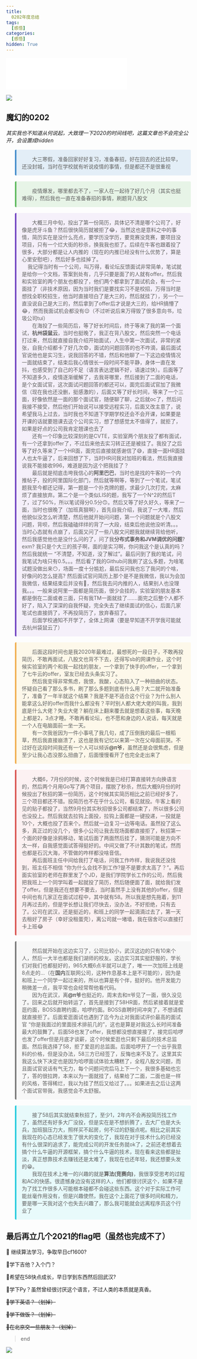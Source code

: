 ```yaml
---
title:
  0202年度总结
tags:
  [感悟]
categories:
  [感悟]
hidden: True
---
```


<iframe frameborder="no" border="0" marginwidth="0" marginheight="0" width=330 height=86 src="//music.163.com/outchain/player?type=2&id=446581681&auto=1&height=66"></iframe>

![](https://i.loli.net/2020/12/31/36NxJr7GEihtRbf.jpg)

## 魔幻的0202

_其实我也不知道从何说起，大致理一下2020的时间线吧，这篇文章也不会完全公开，会设置成hidden_

<div>
    <blockquote style="display: block; margin-block-start: 1rem; margin-block-end: 1rem; border: 1px initial #eee; padding: 15px; border-radius:3px; border-left: 4px solid #428bca; background:#e3eef7!important;" >
        &emsp;&emsp;大三寒假，准备回家好好复习，准备春招，好在回去的还比较早，还没封城，当时在学校就有听说疫情的事情，但是都还不是很重视
    </blockquote>
</div>

<div>
    <blockquote style="display: block; margin-block-start: 1rem; margin-block-end: 1rem; border: 1px initial #eee; padding: 15px; border-radius:3px; border-left: 4px solid #5cb85c!important; background:#e7f4e7!important" >
        &emsp;&emsp;疫情爆发，哪里都去不了，一家人在一起待了好几个月（其实也挺难得），然后我也一直在准备春招的事情，刷题背八股文
    </blockquote>
</div>

<div>
    <blockquote style="display: block; margin-block-start: 1rem; margin-block-end: 1rem; border: 1px initial #eee; padding: 15px; border-radius:3px; border-left: 4px solid #6f42c1; background:#f5f0fa" >
        &emsp;&emsp;大概三月中旬，投出了第一份简历，具体记不清是哪个公司了，好像是虎牙斗鱼？然后很快简历就被拒了😂，当然这也是意料之中的事情，简历实在是没什么亮点，要学历没学历，要竞赛没竞赛，要项目没项目，只有一个烂大街的秒杀，换我我也拒了。后续在牛客也跟着投了很多，大部分都是让人内推的（现在的内推已经没有什么优势了，算是心里安慰吧），然后好多也挂掉了。<br>
        &nbsp&nbsp&nbsp&nbsp我记得当时有一个公司，叫万得，看论坛反馈面试非常简单，笔试就是给你一个文档，答案到处有，几乎只要是面了的人就有offer。然后我和实验室的两个朋友也都投了，他们两个都拿到了面试机会，有一个一面挂了（非技术原因，因为当时我们是要找实习不是校招，万得当时是想找全职校招生，他当时直接坦白了是大三的，然后就挂了），另一个一直没说自己是大三的，然后拿到了offer后才说是大三的，给HR搞懵了😂，然而我面试机会都没有😌（不过听说后来万得毁了很多意向书，垃圾公司tui）<br>
        &emsp;&emsp;在海投了一些简历后，等了好长时间后，终于等来了我的第一个面试，<strong>杭州袋鼠云</strong>，当时也挺晚了，我正在背八股文，然后突然一个电话打过来，然后就直接自我介绍开始面试，人生中第一次面试，非常的紧张，自我介绍都卡了好几次😨，面试的问题回答的也不咋滴，最后面试官说他也是实习生，说我回答的不错，然后和他聊了一下这边疫情情况一面就结束了，结束后我心情很长一段时间不能平静，身体一直在发抖，也感受到了自己的不足（语言表达逻辑不好，语速过快）。后面等了不知道多久，疫情逐渐缓解了，去我哥哪里，然后接到了二面的电话，是个女面试官，这次面试问题回答的都还可以，面完后面试官加了我微信（现在我也还没删，挺感激的），后面又等了好长时间，等来了一个三面，好像依然是一面的那个面试官，随便聊了聊，之后就oc了，然后问我接不接受，然后他们开始说可以接受远程实习，后面又改主意了，说希望我马上过去，当时我也不知道下学期学校还会不会开课，如果要是开课的话就要翘课去这个公司实习，想了想感觉太不值得了，就拒了，如果是好点的公司我肯定翘课也去了<br>
        &emsp;&emsp;还有一个印象比较深刻的是CVTE，实验室两个朋友投了都有面试，有一个还拿到offer了，不过后来他去实习转正还是被挂了。我投了之后等了好久等来了一个HR面，面完后直接就感谢信了😅，直接一面HR面挂人也太牛逼了，后来回想了下，当时HR问我对加班的看法，然后我直接说我不能接收996，难道是因为这个把我挂了？<br>
        &emsp;&emsp;最后就是彻底击垮我信心的<strong>阿里巴巴</strong>，当时也是找的牛客的一个内推帖子，投的阿里国际化部门，然后就等啊等，等到了一个笔试，笔试题我至今都还记得，第一题是一个扑克牌的题，求最少几次打完，太麻烦了直接放弃。第二个是一个类似LIS的题，我写了一个N^2的然后T了，过了50%，所以笔试得分0.5分🙃。然后又等了好久好久，等来了一面，当时也很晚了（加班真狠啊），首先自我介绍，我说了一大堆，然后他貌似没怎么听清楚，然后他就开始问问题，第一个问题就是个八股文问题，背呗，然后我磕磕绊绊的背了一大段，结束后他说他没听清。。。当时心态就有点崩了，后面又问了一些八股文问题我就继续背给他听，然后我感觉他也是没什么问的了，问了我<strong>分布式事务和JVM调优的问题</strong>? exm? 我只是个大三的孩子啊，面的是实习啊，你问我这个是认真的吗？然后我就统一 “不清楚，不知道，没了解过”。最后问到了我的笔试，问我笔试为啥只有0.5。。。然后看了我的Github问我刷了这么多题，为啥笔试题没做出来😶，场面一度十分尴尬，最后反问我也忘了我问的个啥，好像问的怎么提高? 然后面试官问简历上那个是不是我微信，我以为会加我微信，结果结束后并没有🤨，然后我去问内推的人，结果别人也没理我。。。一般来说阿里一面都是简历面，很少会挂的，实验室的朋友基本都是倒在二面或者三面，只有我TM一面就挂了.......面完之后整个人都不好了，陷入了深深的自我怀疑，完全失去了继续面试的信心，后面几家笔试也直接鸽了，不再投简历了，放弃春招了。<br>
        &emsp;&emsp;后面学校通知不开学了，全体上网课（要是早知道不开学我可能就去杭州袋鼠云了）
    </blockquote>
</div>

<div>
    <blockquote style="display: block; margin-block-start: 1rem; margin-block-end: 1rem; border: 1px initial #eee; padding: 15px; border-radius:3px; border-left: 4px solid #f0ad4e!important; background:#fdf8ea" >
        &emsp;&emsp;后面这段时间也是我2020年最难过，最想死的一段日子，不敢再投简历，不敢再面试，八股文也背不下去，还得写sb的网课作业，这个时候实验室的两个和我一起找的朋友，一个拿到了快手的offer，一个拿到了七牛云的offer，室友已经去头条实习了。<br>
        &emsp;&emsp;然后我变得非常焦虑，我恨，我酸，心态陷入了一种扭曲的状态。怀疑自己看了那么多书，刷了那么多题到底有什么用？大二就开始准备了，准备了一年半就这个结果？我是不是不适合这个行业？为什么别人能拿这么好的offer而我什么都没有？平时别人都大佬大佬的叫我，我到底是什么大佬？失业大佬？躺在床上翻来覆去就是想着这些事，每天晚上都是2，3点才睡。不敢再看论坛，也不愿和身边的人说话，每天就是一个人在电脑面前一坐一天。<br>
        &emsp;&emsp;有一次我爸因为一件小事吼了我几句，成了压倒我的最后一根稻草，然后我直接崩溃了，这也是我有记忆以来第一次在父母面前哭。不过好在这段时间我还有一个人可以倾诉<a onclick="alert('かわいい👩')">@π爷</a>，虽然还是会很焦虑，但是至少让我心态没那么扭曲了，后面慢慢看开了也完全走出来了
    </blockquote>
</div>

<div>
    <blockquote style="display: block; margin-block-start: 1rem; margin-block-end: 1rem; border: 1px initial #eee; padding: 15px; border-radius:3px; border-left: 4px solid #d9534f!important; background:#fcf1f2" >
        &emsp;&emsp;大概6，7月份的时候，这个时候我是已经打算直接转方向换语言的，然后两个月用Go写了两个项目，摆脱了秒杀，然后大概9月份的时候投出了秋招的第一份简历，这个时候其实简历相比之前已经好多了，三个项目都还不错。投简历也不在乎什么公司，看见就投。牛客上看的见的贴子都投了，当然9月份其实秋招很多公司都结束了，所以很多公司也没投上。然后我就去拉钩上面投，拉钩上面都是一键投递，一投就是10个，大概也投了百来个。然后就一边复习一边等电话。虽然投了这么多，真正过的没几个，很多小公司让我去现场面都直接拒了，秋招第一个面的好像是涂鸦移动，笔试后面了两面然后挂了，猜测可能是方向不太一样，自我感觉面试答得挺好的。中间又做了不计其数的笔试，然而也都是石沉大海，不管做的咋样都没啥音信。<br>
        &emsp;&emsp;再后面班主任中间给我打了电话，问我工作咋样，我说我还没找到，班主任不相信 “你为什么会找不到工作?是不是要求太高了？”。再后面实验室的老师在群里发了个JD，是我们学院学长工作的公司，然后我把我班上一个同学叫着一起就投了简历，然后随便面了面，就给我们发了offer。但是我还在想要不要去，当时虽然手上没有其他的offer，但是中间也有几家正在面试过程中，其中就有58。所以我是想先拖着，到11月再过去的，但是学长想让我们尽快去，没办法，不好拒绝，只有去了。公司在武汉，还是挺近的，和班上的同学一起滴滴过去了，第一天去租好了房子（幸好没租蛋壳），离公司就一堵墙，我在宿舍可以直接打卡上班😂
    </blockquote>
</div>

<div>
    <blockquote style="display: block; margin-block-start: 1rem; margin-block-end: 1rem; border: 1px initial #eee; padding: 15px; border-radius:3px; border-left: 4px solid #777!important; background:#f7f7f7" >
        &emsp;&emsp;然后就开始在这边实习了，公司比较小，武汉这边的只有10来个人，然后一大半也都是我们湖师的校友。这边实习其实挺舒服的，学长们对我们也都挺好的，965大概6点半就可以走了，唯一一次加班上线是8点走的...（在<strong>国内</strong>互联网公司，这种作息基本上是不可能的），因为是和班上一个同学一起过来的，所以也算是有个伴，挺好的。他开发能力稍微差一点，我平常也会经常帮他看代码。<br>
        &emsp;&emsp;因为在武汉，离<a onclick="alert('かわいい👩')">@π爷</a>也挺近的，周末去和π爷见了一面，很久没见了。回来之后就开始转运了，首先是接到了58HR面，然后紧接着就是爱逛约面，BOSS直聘约面，哈啰约面。BOSS直聘时间冲突了，不想请假就直接拒了。后面爱逛面试也遇到了迄今为止对我面试评价最高的面试官 “你是我面过的里面技术排前几的”，这也是算是对我这么长时间准备最大的鼓舞了。后面58也发了offer，我想都没想直接接了，接完后哈啰也发了offer但是月底才谈薪，这个时候爱逛也只剩下最后的技术总监面。然后我选择了58，拒了爱逛的总监面。后面哈啰开了一个出乎我意料的价格，但是没办法，58三方已经签了，反悔也来不及了。这里其实我这么快下决定也是因为哈啰面试体验太糟糕了，全程八股文问题，而且面试官说话有气无力，每个问题问完后马上下一个，我很多基础也忘了，答的很拉跨，本来以为一面就挂了，结果给了二面，二面也是一样的风格，答得稀烂，我以为挂了然后又给过了。。。如果进去之后让这两个面试官带我，我感觉会不太舒服。
    </blockquote>
</div>

<div>
    <blockquote style="display: block; margin-block-start: 1rem; margin-block-end: 1rem; border: 1px initial #eee; padding: 15px; border-radius:3px; border-left: 4px solid #25cadc!important; background:#e8fafb" >
        &emsp;&emsp;接了58后其实就结束秋招了，至少1，2年内不会再投简历找工作了，虽然还有好多大厂没投，但是实在是不想折腾了，去大厂也是大头兵，加班狠压力大，照样买不起房，何不过的舒服点呢。相比之前其实我现在的心态已经发生了很大的变化了，我现在对于技术什么的已经没有什么很深的追求了，能完成公司的开发任务就ok了，之前还老想着去搞个什么牛逼的开源框架，搞个什么牛逼的技术，现在看来这些都是扯淡，真正想靠技术去赚钱还是太难了，我现在也还年轻，我还想要头发的😁。<br>
        &emsp;&emsp;我现在技术上唯一的兴趣的就是<strong>算法(竞赛向)</strong>，我很享受思考的过程和AC的快感。很遗憾身边没有这样的人，他们都很讨厌这个，如果不是为了找工作很多人可能根本碰都不会碰这些东西。这个对于实际工作可能丝毫作用没有，但是兴趣使然，我在这个上面花了很多时间和精力，要是哪一天我对这个也失去兴趣了，那么我可能就会远离程序员这个行业了
    </blockquote>
</div>

## 最后再立几个2021的flag吧（虽然也完成不了）

🍕 继续算法学习，争取早日cf1600?

🍔学下吉他？入个门？

🍟希望在58快点成长，早日学到东西然后回武汉?

🍞学下Py？虽然曾经很讨厌这个语言，不过人类的本质就是真香。

~~🍿学下英语？（划掉）~~

~~🌭学下做饭？（划掉）~~

~~🥞在北京交一些朋友？（划掉）~~


>end


![](https://i.loli.net/2020/12/31/G3N1gqPlBQDSraw.jpg)